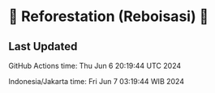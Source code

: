 
# 🌳 Reforestation (Reboisasi) 🌲

## Last Updated

GitHub Actions time: Thu Jun  6 20:19:44 UTC 2024

Indonesia/Jakarta time: Fri Jun  7 03:19:44 WIB 2024
